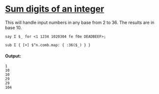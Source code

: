 [1]: http://rosettacode.org/wiki/Sum_digits_of_an_integer

# [Sum digits of an integer][1]

This will handle input numbers in any base from 2 to 36.
The results are in base 10.

```perl6
say Σ $_ for <1 1234 1020304 fe f0e DEADBEEF>;
 
sub Σ { [+] $^n.comb.map: { :36($_) } }
```

#### Output:
```
1
10
10
29
29
104
```